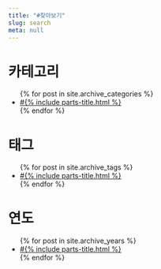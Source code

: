 ```yaml
---
title: "#찾아보기"
slug: search
meta: null
---
```

<script async src="https://cse.google.com/cse.js?cx=b172018a73a4b4b15"></script>
<div class="gcse-search"></div>

<div class="archives archives-type-terms archives-type-categories">
    <h1>카테고리</h1>
    <ul class="list-terms list-categories">
        {% for post in site.archive_categories %}
        <li><a href="{{ post.url }}">#{% include parts-title.html %}</a></li>
        {% endfor %}
    </ul>
</div>

<div class="archives archives-type-terms archives-type-tags">
  <h1>태그</h1>
  <ul class="list-terms list-tags">
    {% for post in site.archive_tags %}
    <li><a href="{{ post.url }}">#{% include parts-title.html %}</a></li>
    {% endfor %}
</ul>
</div>

<div class="archives archives-type-terms archives-type-years">
    <h1>연도</h1>
    <ul class="list-terms list-years">
        {% for post in site.archive_years %}
        <li><a href="{{ post.url }}">#{% include parts-title.html %}</a></li>
        {% endfor %}
    </ul>
</div>
